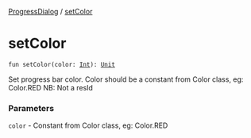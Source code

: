 [ProgressDialog](index.md) / [setColor](./set-color.md)

# setColor

`fun setColor(color: `[`Int`](https://kotlinlang.org/api/latest/jvm/stdlib/kotlin/-int/index.html)`): `[`Unit`](https://kotlinlang.org/api/latest/jvm/stdlib/kotlin/-unit/index.html)

Set progress bar color.
Color should be a constant from Color class, eg: Color.RED
NB: Not a resId

### Parameters

`color` - Constant from Color class, eg: Color.RED
